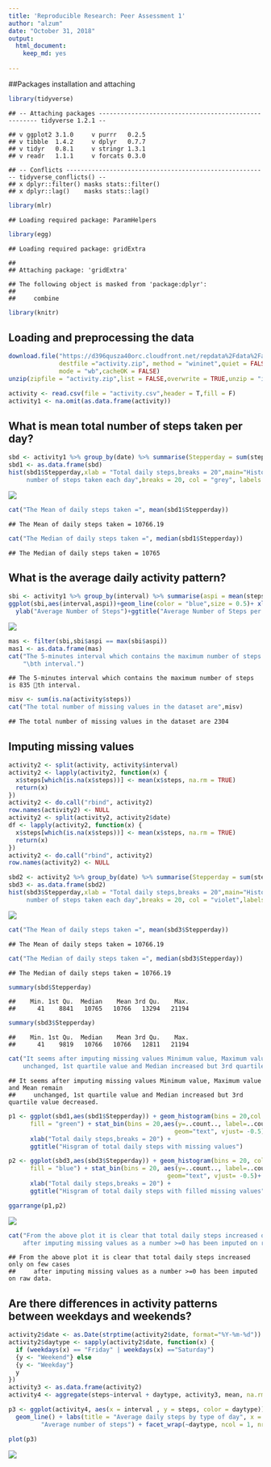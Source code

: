 ```yaml
---
title: 'Reproducible Research: Peer Assessment 1'
author: "alzum"
date: "October 31, 2018"
output:
  html_document:
    keep_md: yes
    
---
```


##Packages installation and attaching

```r
library(tidyverse)
```

```
## -- Attaching packages ----------------------------------------------------- tidyverse 1.2.1 --
```

```
## v ggplot2 3.1.0     v purrr   0.2.5
## v tibble  1.4.2     v dplyr   0.7.7
## v tidyr   0.8.1     v stringr 1.3.1
## v readr   1.1.1     v forcats 0.3.0
```

```
## -- Conflicts -------------------------------------------------------- tidyverse_conflicts() --
## x dplyr::filter() masks stats::filter()
## x dplyr::lag()    masks stats::lag()
```

```r
library(mlr)
```

```
## Loading required package: ParamHelpers
```

```r
library(egg)
```

```
## Loading required package: gridExtra
```

```
## 
## Attaching package: 'gridExtra'
```

```
## The following object is masked from 'package:dplyr':
## 
##     combine
```

```r
library(knitr)
```
## Loading and preprocessing the data

```r
download.file("https://d396qusza40orc.cloudfront.net/repdata%2Fdata%2Factivity.zip",
              destfile ="activity.zip", method = "wininet",quiet = FALSE,
              mode = "wb",cacheOK = FALSE)
unzip(zipfile = "activity.zip",list = FALSE,overwrite = TRUE,unzip = "internal")

activity <- read.csv(file = "activity.csv",header = T,fill = F)
activity1 <- na.omit(as.data.frame(activity))
```
## What is mean total number of steps taken per day?

```r
sbd <- activity1 %>% group_by(date) %>% summarise(Stepperday = sum(steps))
sbd1 <- as.data.frame(sbd)
hist(sbd1$Stepperday,xlab = "Total daily steps,breaks = 20",main="Histogram of the total 
     number of steps taken each day",breaks = 20, col = "grey", labels = T)
```

![](PA1_template_files/figure-html/unnamed-chunk-2-1.png)<!-- -->

```r
cat("The Mean of daily steps taken =", mean(sbd1$Stepperday))
```

```
## The Mean of daily steps taken = 10766.19
```

```r
cat("The Median of daily steps taken =", median(sbd1$Stepperday))
```

```
## The Median of daily steps taken = 10765
```

## What is the average daily activity pattern?

```r
sbi <- activity1 %>% group_by(interval) %>% summarise(aspi = mean(steps))
ggplot(sbi,aes(interval,aspi))+geom_line(color = "blue",size = 0.5)+ xlab("Interval")+
  ylab("Average Number of Steps")+ggtitle("Average Number of Steps per Interval")
```

![](PA1_template_files/figure-html/unnamed-chunk-3-1.png)<!-- -->

```r
mas <- filter(sbi,sbi$aspi == max(sbi$aspi))
mas1 <- as.data.frame(mas)
cat("The 5-minutes interval which contains the maximum number of steps is",mas1$interval,
    "\bth interval.")
```

```
## The 5-minutes interval which contains the maximum number of steps is 835 th interval.
```

```r
misv <- sum(is.na(activity$steps))
cat("The total number of missing values in the dataset are",misv)
```

```
## The total number of missing values in the dataset are 2304
```

## Imputing missing values

```r
activity2 <- split(activity, activity$interval)
activity2 <- lapply(activity2, function(x) {
  x$steps[which(is.na(x$steps))] <- mean(x$steps, na.rm = TRUE)
  return(x)
})
activity2 <- do.call("rbind", activity2)
row.names(activity2) <- NULL
activity2 <- split(activity2, activity2$date)
df <- lapply(activity2, function(x) {
  x$steps[which(is.na(x$steps))] <- mean(x$steps, na.rm = TRUE)
  return(x)
})
activity2 <- do.call("rbind", activity2)
row.names(activity2) <- NULL

sbd2 <- activity2 %>% group_by(date) %>% summarise(Stepperday = sum(steps))
sbd3 <- as.data.frame(sbd2)
hist(sbd3$Stepperday,xlab = "Total daily steps,breaks = 20",main="Histogram of the total 
     number of steps taken each day",breaks = 20, col = "violet",labels = T)
```

![](PA1_template_files/figure-html/unnamed-chunk-4-1.png)<!-- -->


```r
cat("The Mean of daily steps taken =", mean(sbd3$Stepperday))
```

```
## The Mean of daily steps taken = 10766.19
```

```r
cat("The Median of daily steps taken =", median(sbd3$Stepperday))
```

```
## The Median of daily steps taken = 10766.19
```

```r
summary(sbd$Stepperday)
```

```
##    Min. 1st Qu.  Median    Mean 3rd Qu.    Max. 
##      41    8841   10765   10766   13294   21194
```

```r
summary(sbd3$Stepperday)
```

```
##    Min. 1st Qu.  Median    Mean 3rd Qu.    Max. 
##      41    9819   10766   10766   12811   21194
```

```r
cat("It seems after imputing missing values Minimum value, Maximum value and Mean remain 
    unchanged, 1st quartile value and Median increased but 3rd quartile value decreased.")
```

```
## It seems after imputing missing values Minimum value, Maximum value and Mean remain 
##     unchanged, 1st quartile value and Median increased but 3rd quartile value decreased.
```

```r
p1 <- ggplot(sbd1,aes(sbd1$Stepperday)) + geom_histogram(bins = 20,col = "black",
      fill = "green") + stat_bin(bins = 20,aes(y=..count.., label=..count..),
                                              geom="text", vjust= -0.5)+
      xlab("Total daily steps,breaks = 20") +
      ggtitle("Hisgram of total daily steps with missing values")

p2 <- ggplot(sbd3,aes(sbd3$Stepperday)) + geom_histogram(bins = 20, col = "black",
      fill = "blue") + stat_bin(bins = 20, aes(y=..count.., label=..count..),
                                            geom="text", vjust= -0.5)+
      xlab("Total daily steps,breaks = 20") + 
      ggtitle("Hisgram of total daily steps with filled missing values")

ggarrange(p1,p2)
```

![](PA1_template_files/figure-html/unnamed-chunk-5-1.png)<!-- -->

```r
cat("From the above plot it is clear that total daily steps increased only on few cases 
    after imputing missing values as a number >=0 has been imputed on raw data.")
```

```
## From the above plot it is clear that total daily steps increased only on few cases 
##     after imputing missing values as a number >=0 has been imputed on raw data.
```

## Are there differences in activity patterns between weekdays and weekends?

```r
activity2$date <- as.Date(strptime(activity2$date, format="%Y-%m-%d"))
activity2$daytype <- sapply(activity2$date, function(x) {
  if (weekdays(x) == "Friday" | weekdays(x) =="Saturday") 
  {y <- "Weekend"} else 
  {y <- "Weekday"}
  y
})
activity3 <- as.data.frame(activity2)
activity4 <- aggregate(steps~interval + daytype, activity3, mean, na.rm = TRUE)

p3 <- ggplot(activity4, aes(x = interval , y = steps, color = daytype)) +
  geom_line() + labs(title = "Average daily steps by type of day", x = "Interval", y = 
         "Average number of steps") + facet_wrap(~daytype, ncol = 1, nrow=2)

plot(p3)
```

![](PA1_template_files/figure-html/unnamed-chunk-6-1.png)<!-- -->

